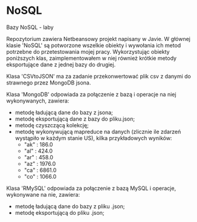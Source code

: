 NoSQL
=====

Bazy NoSQL - laby


Repozytorium zawiera Netbeansowy projekt napisany w Javie.
W głównej klasie 'NoSQL' są potworzone wszelkie obiekty i wywołania ich metod potrzebne do przetestowania mojej pracy. Wykorzystując obiekty poniższych klas, zaimplementowałem w niej również krótkie metody eksportujące dane z jednej bazy do drugiej.

Klasa 'CSVtoJSON' ma za zadanie przekonwertować plik csv z danymi do strawnego przez MongoDB jsona.

Klasa 'MongoDB' odpowiada za połączenie z bazą i operacje na niej wykonywanych, zawiera:
- metodę ładującą dane do bazy z jsona;
- metodę eksportującą dane z bazy do pliku.json;
- metodę czyszczącą kolekcję;
- metodę wykonywującą mapreduce na danych (zlicznie ile zdarzeń wystąpiło w każdym stanie US), kilka przykładowych wyników:
  - "ak" : 186.0
  - "al" : 424.0
  - "ar" : 458.0
  - "az" : 1976.0
  - "ca" : 6861.0
  - "co" : 1066.0


Klasa 'RMySQL' odpowiada za połączenie z bazą MySQL i operacje, wykonywane na nie, zawiera:
- metodę ładującą dane do bazy z pliku .json;
- metodę eksportującą do pliku .json;